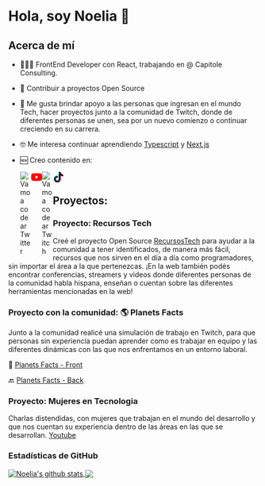 # Hola, soy Noelia 👋


## Acerca de mí

- 👩🏻‍💻 FrontEnd Developer con React, trabajando en @ Capitole Consulting.
- 💜 Contribuir a proyectos Open Source
- 🎯 Me gusta brindar apoyo a las personas que ingresan en el mundo Tech, hacer proyectos junto a la comunidad de Twitch, donde de diferentes personas se unen, sea por un nuevo comienzo o continuar creciendo en su carrera.
- 🤓 Me interesa continuar aprendiendo [Typescript](https://www.typescriptlang.org/) y [Next.js](https://nextjs.org/)
- 🆕 Creo contenido en:
 
  <a href="https://twitter.com/vamoacodear"><img align="left" alt="Vamo a codear Twitter" width="22px" src="https://icongr.am/fontawesome/twitter.svg?size=128&color=6fadd6" /></a>
  <a href="https://youtube.com/@vamoacodear?sub_confirmation=1"><img align="left" alt="Vamo a codear YouTube" width="22px" src="https://raw.githubusercontent.com/github/explore/d744245de144b89f3e3462949e08bfc91eda7fcf/topics/youtube/youtube.png" /></a> <a href="https://twitch.tv/vamoacodear">
<img align="left" alt="Vamo a codear Twitch" width="22px" src="https://icongr.am/fontawesome/twitch.svg?size=128&color=a970ff" /></a>
<a href="https://tiktok.com/@vamoacodear"><img align="left" alt="Vamo a codear TikTok" width="22px" src="https://raw.githubusercontent.com/github/explore/14a518abd710177a13d8c22077cfcd98506dd756/topics/tiktok/tiktok.png" /></a>

<br />

## Proyectos:

### Proyecto: Recursos Tech 
Creé el proyecto Open Source [RecursosTech](https://recursostech.dev/) para ayudar a la comunidad a tener identificados, de manera más fácil, recursos que nos sirven en el día a día como programadores, sin importar el área a la que pertenezcas. ¡En la web también podés encontrar conferencias, streamers y videos donde diferentes personas de la comunidad habla hispana, enseñan o cuentan sobre las diferentes herramientas mencionadas en la web!

### Proyecto con la comunidad: 🌎 Planets Facts 
Junto a la comunidad realicé una simulación de trabajo en Twitch, para que personas sin experiencia puedan aprender como es trabajar en equipo y las diferentes dinámicas con las que nos enfrentamos en un entorno laboral. 

🎨 [Planets Facts - Front](https://github.com/nsdonato/vamosacodearplanetas)

🔙 [Planets Facts - Back](https://github.com/nsdonato/planetas_api)

### Proyecto: Mujeres en Tecnologia
Charlas distendidas, con mujeres que trabajan en el mundo del desarrollo y que nos cuentan su experiencia dentro de las áreas en las que se desarrollan.
[Youtube](https://youtu.be/s5vlChMBd9s?si=vxu8-iV9hII5jxG1)


### Estadísticas de GitHub

<a href="https://github.com/nsdonato">
 <img align="center" src="https://github-readme-stats-nsdonato.vercel.app/api?username=nsdonato&show_icons=true&include_all_commits=true&theme=buefy&hide_border=true" alt="Noelia's github stats" />
</a>  
<a href="https://github.com/nsdonato/vamosacodearplanetas">
 <img align="center" src="https://github-readme-stats-nsdonato.vercel.app/api/top-langs/?username=nsdonato&layout=compact&theme=buefy&hide_border=true" />
</a> 


<!-- links to your social media accounts

[1]: https://github.com/nsdonato
[2]: https://www.linkedin.com/in/nsdonato/  -->

<!-- Resources -->
<!-- Icons: https://simpleicons.org/ -->
<!-- GitHub Stats: https://github.com/anuraghazra/github-readme-stats -->
<!-- Emojis: https://emojipedia.org/emoji/ -->
<!-- HTML Emojis: https://www.fileformat.info/index.htm -->
<!-- Shields: https://shields.io/ -->
<!-- Awesome GitHub Profile README: https://github.com/abhisheknaiidu/awesome-github-profile-readme -->


